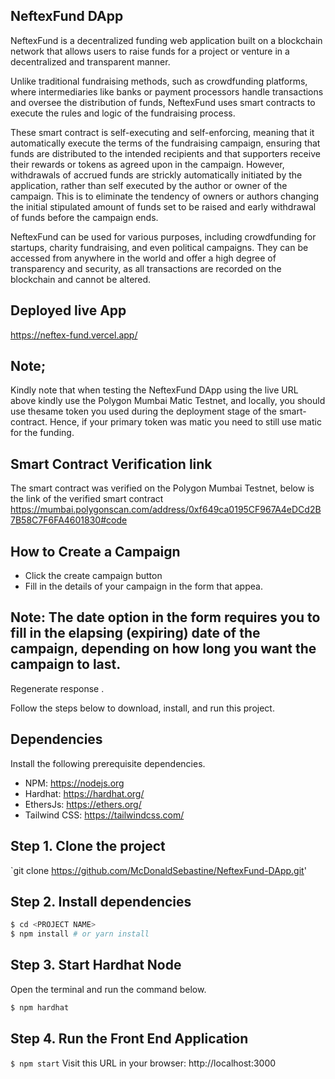## NeftexFund DApp
NeftexFund is a decentralized funding web application built on a blockchain network that allows users to raise funds for a project or venture in a decentralized and transparent manner.

Unlike traditional fundraising methods, such as crowdfunding platforms, where intermediaries like banks or payment processors handle transactions and oversee the distribution of funds, NeftexFund uses smart contracts to execute the rules and logic of the fundraising process.

These smart contract is self-executing and self-enforcing, meaning that it automatically execute the terms of the fundraising campaign, ensuring that funds are distributed to the intended recipients and that supporters receive their rewards or tokens as agreed upon in the campaign. However, withdrawals of accrued funds are strickly automatically initiated by the application, rather than self executed by the author or owner of the campaign. This is to eliminate the tendency of owners or authors changing the initial stipulated amount of funds set to be raised and early withdrawal of funds before the campaign ends. 

NeftexFund can be used for various purposes, including crowdfunding for startups, charity fundraising, and even political campaigns. They can be accessed from anywhere in the world and offer a high degree of transparency and security, as all transactions are recorded on the blockchain and cannot be altered.


## Deployed live App
https://neftex-fund.vercel.app/

## Note;
Kindly note that when testing the NeftexFund DApp using the live URL above kindly use the Polygon Mumbai Matic Testnet, and locally, you should use thesame token 
you used during the deployment stage of the smart-contract. Hence, if your primary token was matic you need to still use matic for the funding.

## Smart Contract Verification link
The smart contract was verified on the Polygon Mumbai Testnet, below is the link of the verified smart contract
https://mumbai.polygonscan.com/address/0xf649ca0195CF967A4eDCd2B7B58C7F6FA4601830#code

## How to Create a Campaign
- Click the create campaign button
- Fill in the details of your campaign in the form that appea.
## Note: The date option in the form requires you to fill in the elapsing (expiring) date of the campaign, depending on how long you want the campaign to last.

Regenerate response
.

Follow the steps below to download, install, and run this project.

## Dependencies
Install the following prerequisite dependencies.
- NPM: https://nodejs.org
- Hardhat: https://hardhat.org/
- EthersJs: https://ethers.org/
- Tailwind CSS: https://tailwindcss.com/


## Step 1. Clone the project
`git clone https://github.com/McDonaldSebastine/NeftexFund-DApp.git'
## Step 2. Install dependencies
```sh
$ cd <PROJECT NAME>
$ npm install # or yarn install
```
## Step 3. Start Hardhat Node
Open the terminal and run the command below.
```sh
$ npm hardhat 
```

## Step 4. Run the Front End Application
`$ npm start`
Visit this URL in your browser: http://localhost:3000


